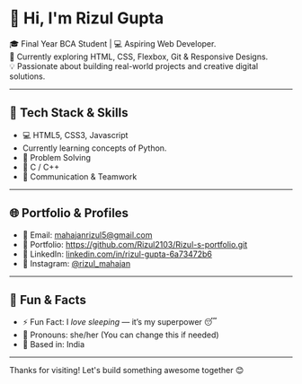# 👋 Hi, I'm Rizul Gupta

🎓 Final Year BCA Student | 💻 Aspiring Web Developer.  
🚀 Currently exploring HTML, CSS, Flexbox, Git & Responsive Designs.  
💡 Passionate about building real-world projects and creative digital solutions.

---

## 🔧 Tech Stack & Skills
- 💻 HTML5, CSS3, Javascript
- Currently learning concepts of Python.
- 🧠 Problem Solving  
- 🧩 C / C++  
- 🤝 Communication & Teamwork  

---

## 🌐 Portfolio & Profiles

- 📧 Email: [mahajanrizul5@gmail.com](mailto:mahajanrizul5@gmail.com)  
- 🔗 Portfolio: https://github.com/Rizul2103/Rizul-s-portfolio.git 
- 💼 LinkedIn: [linkedin.com/in/rizul-gupta-6a73472b6](https://linkedin.com/in/rizul-gupta-6a73472b6)  
- 📸 Instagram: [@rizul_mahajan](https://instagram.com/rizul_mahajan)  

---

## 💬 Fun & Facts
- ⚡ Fun Fact: I *love sleeping* — it’s my superpower 😴  
- 💬 Pronouns: she/her (You can change this if needed)  
- 📍 Based in: India

---

Thanks for visiting! Let's build something awesome together 😊
